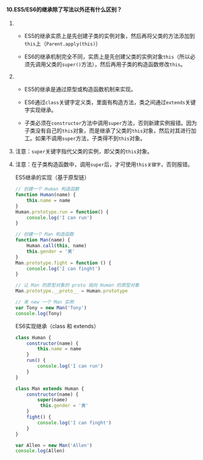 #### 10.ES5/ES6的继承除了写法以外还有什么区别？

1. - ES5的继承实质上是先创建子类的实例对象，然后再将父类的方法添加到`this`上（`Parent.apply(this)`）

   - ES6的继承机制完全不同，实质上是先创建父类的实例对象`this`（所以必须先调用父类的`super()`方法），然后再用子类的构造函数修改`this`。

2. - ES5的继承是通过原型或构造函数机制来实现。

   - ES6通过`class`关键字定义类，里面有构造方法，类之间通过`extends`关键字实现继承。

   - 子类必须在`constructor`方法中调用`super`方法，否则新建实例报错。因为子类没有自己的`this`对象，而是继承了父类的`this`对象，然后对其进行加工。如果不调用`super`方法，子类得不到`this`对象。

3. 注意：`super`关键字指代父类的实例，即父类的`this`对象。

4. 注意：在子类构造函数中，调用`super`后，才可使用`this关键字`，否则报错。

   ES5继承的实现（基于原型链）

   ```javascript
   // 创建一个 Human 构造函数
   function Human(name) {
       this.name = name
   }
   Human.prototype.run = function() {
       console.log('I can run')
   }
   
   // 创建一个 Man 构造函数
   function Man(name) {
       Human.call(this, name)
       this.gender = '男'
   }
   Man.prototype.fight = function () {
       console.log('I can finght')
   }
   
   // 让 Man 的原型对象的 proto 指向 Human 的原型对象
   Man.prototype.__proto__ = Human.prototype
   
   // 来 new 一个 Man 实例
   var Tony = new Man('Tony')
   console.log(Tony)
   ```

   ES6实现继承（class 和 extends）

   ```javascript
   class Human {
       constructor(name) {
           this.name = name
       }
       run() {
           console.log('I can run')
       }
   }
   
   class Man extends Human {
       constructor(name) {
           super(name)
            this.gender = '男'
       }
       fight() {
           console.log('I can finght')
       }
   }
   
   var Allen = new Man('Allen')
   console.log(Allen)
   ```